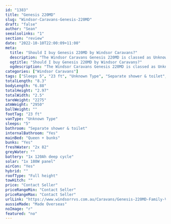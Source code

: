```yaml
---
id: "1383"
title: "Genesis 220MD"
slug: "Windsor-Caravans-Genesis-220MD"
draft: "false"
author: "Sean"
seealsolinks: "1"
section: "review"
date: "2022-10-10T22:00:09+11:00"
meta:
  title: "Should I buy Genesis 220MD by Windsor Caravans?"
  description: "The Windsor Caravans Genesis 220MD is classed as Unknown Type, and sleeps 5 people. It is Made Overseas and comes in at 23 ft. It generally has Separate shower & toilet."
  ogtitle: "Should I buy Genesis 220MD by Windsor Caravans?"
  ogdescription: "The Windsor Caravans Genesis 220MD is classed as Unknown Type, and sleeps 5 people. It is Made Overseas and comes in at 23 ft. It generally has Separate shower & toilet."
categories: ["Windsor Caravans"]
tags: ["Sleeps 5", "23 ft", "Unknown Type", "Separate shower & toilet", "Full height", "Price Unknown", "Made Overseas"]
totalLength: "8.3"
bodyLength: "6.88"
totalHeight: "2.97"
totalWidth: "2.5"
tareWeight: "2275"
atmWeight: "2950"
ballWeight: ""
footTag: "23 ft"
vanType: "Unknown Type"
sleeps: "5"
bathroom: "Separate shower & toilet"
internalBathroom: "Yes"
mainBed: "Queen + bunks"
bunks: "Yes"
freshWater: "2x 82"
greyWater: ""
battery: "1x 120Ah deep cycle"
solar: "1x 180W panel"
airCon: "Yes"
hybrid: ""
roofType: "Full height"
towHitch: ""
price: "Contact Seller"
priceRangeMin: "Contact Seller"
priceRangeMax: "Contact Seller"
urlLink: "https://www.windsorrvs.com.au/Caravans/Genesis-220MD-Family-Van"
aussieMade: "Made Overseas"
noImage: "r"
featured: "no"
---
```

